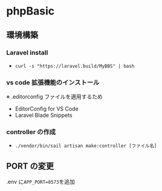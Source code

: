 # phpBasic

## 環境構築

### Laravel install

- `curl -s "https://laravel.build/MyBBS" | bash`

### vs code 拡張機能のインストール

※ .editorconfig ファイルを適用するため

- EditorConfig for VS Code
- Laravel Blade Snippets

### controller の作成

- `./vendor/bin/sail artisan make:controller [ファイル名]`

## PORT の変更

.env に`APP_PORT=8573`を追加
